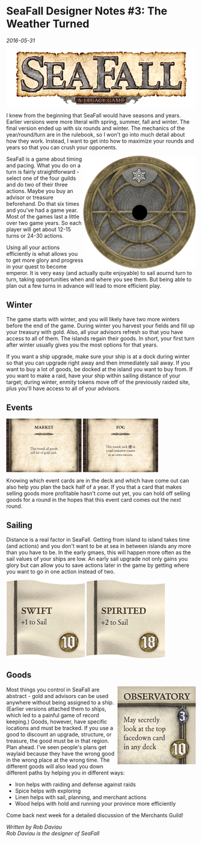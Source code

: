 # SeaFall Designer Notes \#3: The Weather Turned

*2016-05-31*

<img src="images/logo.png" alt="logo" align="center">

I knew from the beginning that SeaFall would have seasons and years. Earlier versions were more literal with spring, summer, fall and winter. The final version ended up with six rounds and winter. The mechanics of the year/round/turn are in the rulebook, so I won't go into much detail about how they work. Instead, I want to get into how to maximize your rounds and years so that you can crush your opponents.

<img src="images/astrolabe_winter.png" alt="astrolabe" style="float: right; height: 300px">SeaFall is a game about timing and pacing. What you do on a turn is fairly straightforward - select one of the four guilds and do two of their three actions. Maybe you buy an advisor or treasure beforehand. Do that six times and you've had a game year. Most of the games last a little over two game years. So each player will get about 12-15 turns or 24-30 actions.

Using all your actions efficiently is what allows you to get more glory and progress in your quest to become emperor. It is very easy (and actually quite enjoyable) to sail aournd turn to turn, taking opportunities when and where you see them. But being able to plan out a few turns in advance will lead to more efficient play.

## Winter

The game starts with winter, and you will likely have two more winters before the end of the game. During winter you harvest your fields and fill up your treasury with gold. Also, all your advisors refresh so that you have access to all of them. The islands regain their goods. In short, your first turn after winter usually gives you the most options for that years.

If you want a ship upgrade, make sure your ship is at a dock during winter so that you can upgrade right away and then immediately sail away. If you want to buy a lot of goods, be docked at the island you want to buy from. If you want to make a raid, have your ship within sailing distance of your target; during winter, enmity tokens move off of the previously raided site, plus you'll have access to all of your advisors.

## Events

<img align="middle" src="images/event_goods.jpg" alt="event_goods" width="200px"> <img align="middle" src="images/event_fog.jpg" alt="event_fog" width="200px">

Knowing which event cards are in the deck and which have come out can also help you plan the back half of a year. If you that a card that makes selling goods more profitable hasn't come out yet, you can hold off selling goods for a round in the hopes that this event card comes out the next round.

## Sailing

Distance is a real factor in SeaFall. Getting from island to island takes time (and actions) and you don't want to be at sea in between islands any more than you have to be. In the early gmaes, this will happen more often as the sail values of your ships are low. An early sail upgrade not only gains you glory but can allow you to save actions later in the game by getting where you want to go in one action instead of two.

<img src="images/upgrade_swift.png" alt="upgrade_swift"> <img src="images/upgrade_spirited.png" alt="upgrade_spirited">

## Goods

<img src="images/structure_observatory.jpg" alt="observatory" style="float: right;">Most things you control in SeaFall are abstract - gold and advisors can be used anywhere without being assigned to a ship. (Earlier versions attached them to ships, which led to a painful game of record keeping.) Goods, however, have specific locations and must be tracked. If you use a good to discount an upgrade, structure, or treasure, the good must be in that region. Plan ahead. I've seen people's plans get waylaid because they have the wrong good in the wrong place at the wrong time. The different goods will also lead you down different paths by helping you in different ways:

* Iron helps with raiding and defense against raids
* Spice helps with exploring
* Linen helps with sail, planning, and merchant actions
* Wood helps with hold and running your province more efficiently

Come back next week for a detailed discussion of the Merchants Guild!

*Written by Rob Daviau*  
*Rob Daviau is the designer of SeaFall*
